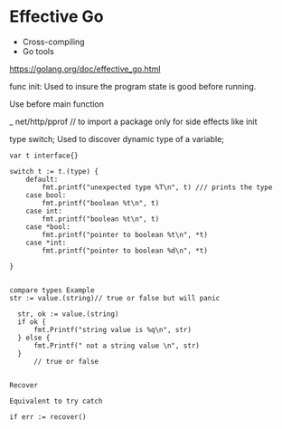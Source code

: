# Effective Go

- Cross-compiling
- Go tools


https://golang.org/doc/effective_go.html

func init: 
   Used to insure the program state is good before running. 

   Use before main function


 _  net/http/pprof // to import a package only for side effects like init

 type switch; 
    Used to discover dynamic type of a variable; 

    var t interface{}

    switch t := t.(type) {
        default:
            fmt.printf("unexpected type %T\n", t) /// prints the type
        case bool:
            fmt.printf("boolean %t\n", t)
        case int:
            fmt.printf("boolean %t\n", t)
        case *bool:
            fmt.printf("pointer to boolean %t\n", *t)
        case *int:
            fmt.printf("pointer to boolean %d\n", *t)
        
    }


    compare types Example
    str := value.(string)// true or false but will panic

      str, ok := value.(string)
      if ok {
          fmt.Printf("string value is %q\n", str)
      } else {
          fmt.Printf(" not a string value \n", str)
      }
          // true or false


    Recover

    Equivalent to try catch

    if err := recover()




